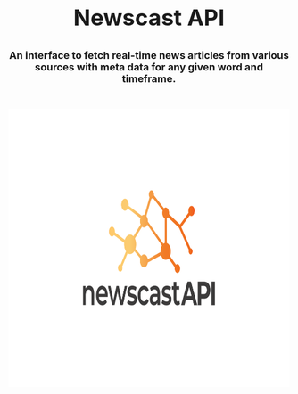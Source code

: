 <center> 
  <h2 style="font-size:40px">
    <b>Newscast API</b>
  </h2>

  <h3 style="font-size:18px">
    An interface to fetch real-time news articles from various sources with meta data for any given word and timeframe.
  <h3>
  <br/>
    <img src="./assets/title.png" style="width:800px;height:500px">
</center>

